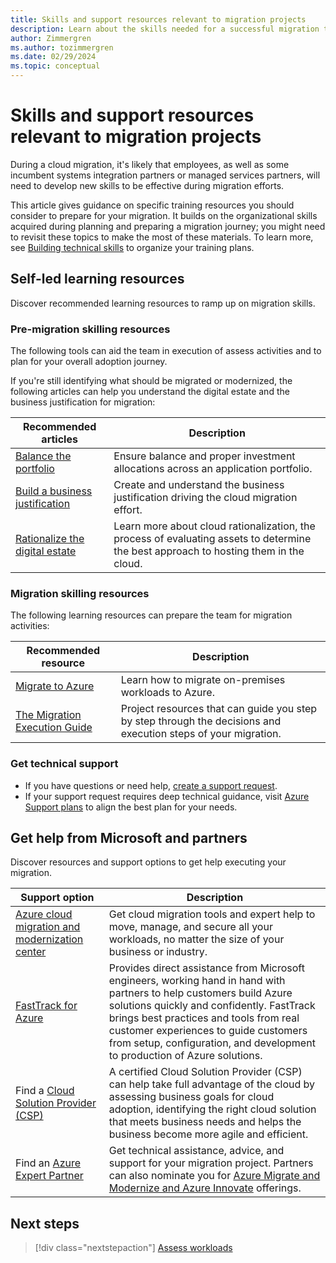 ```yaml
---
title: Skills and support resources relevant to migration projects
description: Learn about the skills needed for a successful migration to Azure with the Cloud Adoption Framework.
author: Zimmergren
ms.author: tozimmergren
ms.date: 02/29/2024
ms.topic: conceptual
---
```


# Skills and support resources relevant to migration projects

During a cloud migration, it's likely that employees, as well as some incumbent systems integration partners or managed services partners, will need to develop new skills to be effective during migration efforts.

This article gives guidance on specific training resources you should consider to prepare for your migration. It builds on the organizational skills acquired during planning and preparing a migration journey; you might need to revisit these topics to make the most of these materials. To learn more, see [Building technical skills](/azure/cloud-adoption-framework/organize/suggested-skills) to organize your training plans.

## Self-led learning resources

Discover recommended learning resources to ramp up on migration skills.

### Pre-migration skilling resources

The following tools can aid the team in execution of assess activities and to plan for your overall adoption journey.

If you're still identifying what should be migrated or modernized, the following articles can help you understand the digital estate and the business justification for migration:

|Recommended articles|Description|
|---|---|
|[Balance the portfolio](../../strategy/balance-the-portfolio.md)|Ensure balance and proper investment allocations across an application portfolio.|
|[Build a business justification](../../strategy/cloud-migration-business-case.md)|Create and understand the business justification driving the cloud migration effort.|
|[Rationalize the digital estate](../../digital-estate/rationalize.md)|Learn more about cloud rationalization, the process of evaluating assets to determine the best approach to hosting them in the cloud.|

### Migration skilling resources

The following learning resources can prepare the team for migration activities:

|Recommended resource|Description|
|---|---|
|[Migrate to Azure](/azure/site-recovery/migrate-tutorial-on-premises-azure)|Learn how to migrate on-premises workloads to Azure.|
|[The Migration Execution Guide](https://github.com/Azure/migration)|Project resources that can guide you step by step through the decisions and execution steps of your migration.|

### Get technical support

- If you have questions or need help, [create a support request](https://portal.azure.com/#blade/Microsoft_Azure_Support/HelpAndSupportBlade/newsupportrequest).
- If your support request requires deep technical guidance, visit [Azure Support plans](https://azure.microsoft.com/support/plans/) to align the best plan for your needs.

## Get help from Microsoft and partners

Discover resources and support options to get help executing your migration.

|Support option|Description|
|---|---|
|[Azure cloud migration and modernization center](https://azure.microsoft.com/solutions/migration/)|Get cloud migration tools and expert help to move, manage, and secure all your workloads, no matter the size of your business or industry.|
|[FastTrack for Azure](https://azure.microsoft.com/pricing/offers/azure-fasttrack/)|Provides direct assistance from Microsoft engineers, working hand in hand with partners to help customers build Azure solutions quickly and confidently. FastTrack brings best practices and tools from real customer experiences to guide customers from setup, configuration, and development to production of Azure solutions.|
|Find a [Cloud Solution Provider (CSP)](https://partner.microsoft.com/partnership/find-a-partner)|A certified Cloud Solution Provider (CSP) can help take full advantage of the cloud by assessing business goals for cloud adoption, identifying the right cloud solution that meets business needs and helps the business become more agile and efficient.|
|Find an [Azure Expert Partner](https://azure.microsoft.com/partners/)|Get technical assistance, advice, and support for your migration project. Partners can also nominate you for [Azure Migrate and Modernize and Azure Innovate](https://partner.microsoft.com/partnership/azure-offerings) offerings.|

## Next steps

> [!div class="nextstepaction"]
> [Assess workloads](../assess/index.md)
